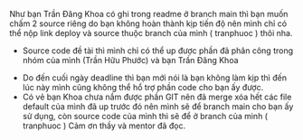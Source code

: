 Như bạn Trần Đăng Khoa có ghi trong readme ở branch main thì bạn muốn chấm 2 source riêng do bạn không hoàn thành kịp tiến độ nên mình chỉ có thể nộp link deploy và source thuộc branch của mình ( tranphuoc ) thôi nha.
- Source code đề tài thì mình chỉ có thể up được phần đã phân công trong nhóm của mình (Trần Hữu Phước) và bạn Trần Đăng Khoa
* Do đến cuối ngày deadline thì bạn mới nói là bạn không làm kịp thì đến lúc này mình cũng không thể hổ trợ phần code cho bạn ấy được.
* Có vẻ bạn Khoa chưa nắm được phần GIT nên đã merge xóa hết các file default của mình đã up trước đó nên mình sẽ để branch main cho bạn ấy sử dụng, còn source code của mình thì sẽ để ở branch của mình ( tranphuoc )
Cảm ơn thầy và mentor đã đọc. 
